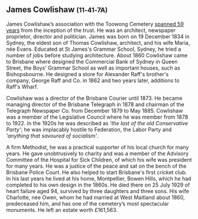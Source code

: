 ## James Cowlishaw <small>(11‑41‑7A)</small>

James Cowlishaw’s association with the Toowong Cemetery [spanned 59 years](https://trove.nla.gov.au/newspaper/article/179102065) from the inception of the trust. He was an architect, newspaper proprietor, director and politician. James was born on 19 December 1834 in Sydney, the eldest son of Thomas Cowlishaw, architect, and his wife Maria, née Evans. Educated at St James's Grammar School, Sydney, he tried a number of jobs before studying architecture. About 1860 Cowlishaw came to Brisbane where designed the Commercial Bank of Sydney in Queen Street, the Boys' Grammar School as well as important houses, such as Bishopsbourne. He designed a store for Alexander Raff's brother's company, George Raff and Co. in 1862 and two years later, additions to Raff's Wharf.

Cowlishaw was a director of the Brisbane Courier until 1873. He became managing director of the Brisbane Telegraph in 1878 and chairman of the Telegraph Newspaper Co. from December 1879 to May 1885. Cowlishaw was a member of the Legislative Council where he was member from 1878 to 1922. In the 1920s he was described as *'the last of the old Conservative Party'*; he was implacably hostile to Federation, the Labor Party and *'anything that savoured of socialism'*.

A firm Methodist, he was a practical supporter of his local church for many years. He gave unobtrusively to charity and was a member of the Advisory Committee of the Hospital for Sick Children, of which his wife was president for many years. He was a justice of the peace and sat on the bench of the Brisbane Police Court. He also helped to start Brisbane's first cricket club. In his last years he lived at his home, Montpellier, Bowen Hills, which he had completed to his own design in the 1860s. He died there on 25 July 1929 of heart failure aged 94, survived by three daughters and three sons. His wife Charlotte, née Owen, whom he had married at West Maitland about 1860, predeceased him, and has one of the cemetery’s most spectacular monuments. He left an estate worth £161,563.

<!--
TODO

headstone
-->